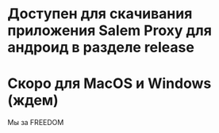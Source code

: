 # Доступен для скачивания приложения Salem Proxy для андроид в разделе release

# Скоро для MасOS и Windows (ждем) 

Мы за FREEDOM
